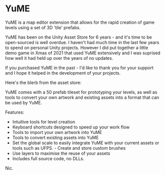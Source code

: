 # YuME
YuME is a map editor extension that allows for the rapid creation of game levels using a set of 3D 'tile' prefabs. 

YuME has been on the Unity Asset Store for 6 years - and it's time to be open-sourced is well overdue. I haven't had much time in the last few years to spend on personal Unity projects. However I did put together a little demo game in Xmas of 2021 that used YuME extensively and I was suprised how well it had held up over the years of no updates.

If you purchased YuME in the past - I'd like to thank you for your support and I hope it helped in the development of your projects.

Here's the blerb from the asset store:

YuME comes with a 50 prefab tileset for prototyping your levels, as well as tools to convert your own artwork and existing assets into a format that can be used by YuME.

Features:
- Intuitive tools for level creation
- Keyboard shortcuts designed to speed up your work flow
- Tools to import your own artwork into YuME
- Tools to convert existing assets into YuME
- Set the global scale to easily integrate YuME with your current assets or tools such as UFPS. - Create and store custom brushes
- Use layers to maximise the reuse of your assets
- Includes full source code, no DLLs.

Nic.
